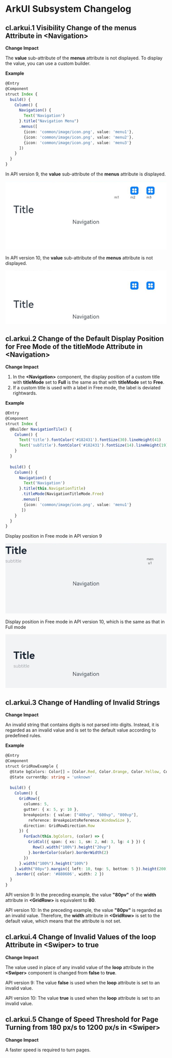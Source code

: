 # ArkUI Subsystem Changelog

## cl.arkui.1 Visibility Change of the menus Attribute in \<Navigation>

**Change Impact**

The **value** sub-attribute of the **menus** attribute is not displayed. To display the value, you can use a custom builder.

**Example**
```ts
@Entry
@Component
struct Index {
  build() {
    Column() {
      Navigation() {
        Text('Navigation')
      }.title("Navigation Menu")
      .menus([
        {icon: 'common/image/icon.png', value: 'menu1'},
        {icon: 'common/image/icon.png', value: 'menu2'},
        {icon: 'common/image/icon.png', value: 'menu3'}
      ])
    }
  }
}
```
In API version 9, the **value** sub-attribute of the **menus** attribute is displayed.

![Navigation](figures/navigation_menu_api9.png)

In API version 10, the **value** sub-attribute of the **menus** attribute is not displayed.

![Navigation](figures/navigation_menu_api10.png)

## cl.arkui.2 Change of the Default Display Position for Free Mode of the titleMode Attribute in \<Navigation>

**Change Impact**
1. In the **\<Navigation>** component, the display position of a custom title with **titleMode** set to **Full** is the same as that with **titleMode** set to **Free**.
2. If a custom title is used with a label in Free mode, the label is deviated rightwards.

**Example**
```ts
@Entry
@Component
struct Index {
  @Builder NavigationTile() {
    Column() {
      Text('title').fontColor('#182431').fontSize(30).lineHeight(41)
      Text('subTitle').fontColor('#182431').fontSize(14).lineHeight(19).margin(top:2, bottom: 20)
    }
  }

  build() {
    Column() {
      Navigation() {
        Text('Navigation')
      }.title(this.NavigationTitle)
       .titleMode(NavigationTitleMode.Free)
       .menus([
        {icon: 'common/image/icon.png', value: 'menu1'}
       ])
    }
  }
}
```

Display position in Free mode in API version 9

![Navigation](figures/navigation_title_mode_free_sdk9.png)

Display position in Free mode in API version 10, which is the same as that in Full mode

![Navigation](figures/navigation_title_mode_free_sdk10.png)

## cl.arkui.3 Change of Handling of Invalid Strings

**Change Impact**

An invalid string that contains digits is not parsed into digits. Instead, it is regarded as an invalid value and is set to the default value according to predefined rules.

**Example**
```ts
@Entry
@Component
struct GridRowExample {
  @State bgColors: Color[] = [Color.Red, Color.Orange, Color.Yellow, Color.Green, Color.Pink, Color.Grey, Color.Blue, Color.Brown]
  @State currentBp: string = 'unknown'

  build() {
    Column() {
      GridRow({
        columns: 5,
        gutter: { x: 5, y: 10 },
        breakpoints: { value: ["400vp", "600vp", "800vp"],
          reference: BreakpointsReference.WindowSize },
        direction: GridRowDirection.Row
      }) {
        ForEach(this.bgColors, (color) => {
          GridCol({ span: { xs: 1, sm: 2, md: 3, lg: 4 } }) {
            Row().width("100%").height("20vp")
          }.borderColor(color).borderWidth(2)
        })
      }.width("100%").height("100%")
    }.width("80pv").margin({ left: 10, top: 5, bottom: 5 }).height(200)
    .border({ color: '#880606', width: 2 })
  }
}
```

API version 9: In the preceding example, the value **"80pv"** of the **width** attribute in **\<GridRow>** is equivalent to **80**.

API version 10: In the preceding example, the value **"80pv"** is regarded as an invalid value. Therefore, the **width** attribute in **\<GridRow>** is set to the default value, which means that the attribute is not set.

## cl.arkui.4 Change of Invalid Values of the loop Attribute in \<Swiper> to true

**Change Impact**

The value used in place of any invalid value of the **loop** attribute in the **\<Swiper>** component is changed from **false** to **true**.

API version 9: The value **false** is used when the **loop** attribute is set to an invalid value.

API version 10: The value **true** is used when the **loop** attribute is set to an invalid value.

## cl.arkui.5 Change of Speed Threshold for Page Turning from 180 px/s to 1200 px/s in \<Swiper>

**Change Impact**

A faster speed is required to turn pages.
